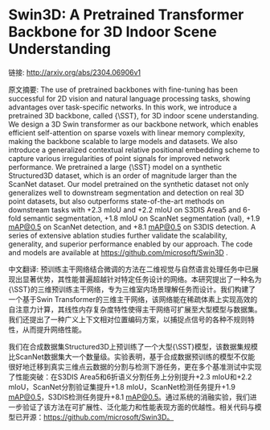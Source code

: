 # Swin3D: A Pretrained Transformer Backbone for 3D Indoor Scene Understanding

链接: http://arxiv.org/abs/2304.06906v1

原文摘要:
The use of pretrained backbones with fine-tuning has been successful for 2D
vision and natural language processing tasks, showing advantages over
task-specific networks. In this work, we introduce a pretrained 3D backbone,
called {\SST}, for 3D indoor scene understanding. We design a 3D Swin
transformer as our backbone network, which enables efficient self-attention on
sparse voxels with linear memory complexity, making the backbone scalable to
large models and datasets. We also introduce a generalized contextual relative
positional embedding scheme to capture various irregularities of point signals
for improved network performance. We pretrained a large {\SST} model on a
synthetic Structured3D dataset, which is an order of magnitude larger than the
ScanNet dataset. Our model pretrained on the synthetic dataset not only
generalizes well to downstream segmentation and detection on real 3D point
datasets, but also outperforms state-of-the-art methods on downstream tasks
with +2.3 mIoU and +2.2 mIoU on S3DIS Area5 and 6-fold semantic segmentation,
+1.8 mIoU on ScanNet segmentation (val), +1.9 mAP@0.5 on ScanNet detection, and
+8.1 mAP@0.5 on S3DIS detection. A series of extensive ablation studies further
validate the scalability, generality, and superior performance enabled by our
approach. The code and models are available at
https://github.com/microsoft/Swin3D .

中文翻译:
预训练主干网络结合微调的方法在二维视觉与自然语言处理任务中已展现出显著优势，其性能普遍超越针对特定任务设计的网络。本研究提出了一种名为{\SST}的三维预训练主干网络，专为三维室内场景理解任务而设计。我们构建了一个基于Swin Transformer的三维主干网络，该网络能在稀疏体素上实现高效的自注意力计算，其线性内存复杂度特性使得主干网络可扩展至大型模型与数据集。我们还提出了一种广义上下文相对位置编码方案，以捕捉点信号的各种不规则特性，从而提升网络性能。

我们在合成数据集Structured3D上预训练了一个大型{\SST}模型，该数据集规模比ScanNet数据集大一个数量级。实验表明，基于合成数据预训练的模型不仅能很好地迁移到真实三维点云数据的分割与检测下游任务，更在多个基准测试中实现了性能突破：在S3DIS Area5和6折语义分割任务上分别提升+2.3 mIoU和+2.2 mIoU，ScanNet分割验证集提升+1.8 mIoU，ScanNet检测任务提升+1.9 mAP@0.5，S3DIS检测任务提升+8.1 mAP@0.5。通过系统的消融实验，我们进一步验证了该方法在可扩展性、泛化能力和性能表现方面的优越性。相关代码与模型已开源：https://github.com/microsoft/Swin3D。
